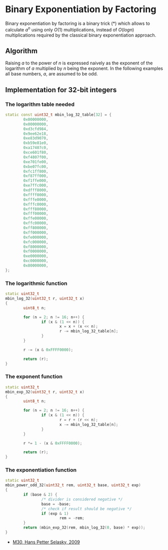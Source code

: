 # Binary Exponentiation by Factoring

Binary exponentiation by factoring is a binary trick (*) which allows to
calculate $a^n$ using only $O(1)$ multiplications, instead of $O(log n)$
multiplications required by the classical binary exponentiation approach.

## Algorithm

Raising $a$ to the power of $n$ is expressed naively as the exponent
of the logarithm of $a$ multiplied by $n$ being the exponent.  In the
following examples all base numbers, $a$, are assumed to be odd.

## Implementation for 32-bit integers

### The logarithm table needed

```cpp
static const uint32_t mbin_log_32_table[32] = {
        0x00000000,
        0x00000000,
        0xd3cfd984,
        0x9ee62e18,
        0xe83d9070,
        0xb59e81e0,
        0xa17407c0,
        0xce601f80,
        0xf4807f00,
        0xe701fe00,
        0xbe07fc00,
        0xfc1ff800,
        0xf87ff000,
        0xf1ffe000,
        0xe7ffc000,
        0xdfff8000,
        0xffff0000,
        0xfffe0000,
        0xfffc0000,
        0xfff80000,
        0xfff00000,
        0xffe00000,
        0xffc00000,
        0xff800000,
        0xff000000,
        0xfe000000,
        0xfc000000,
        0xf8000000,
        0xf0000000,
        0xe0000000,
        0xc0000000,
        0x80000000,
};
```

### The logarithmic function

```cpp
static uint32_t
mbin_log_32(uint32_t r, uint32_t x)
{
        uint8_t n;

        for (n = 2; n != 16; n++) {
                if (x & (1 << n)) {
                        x = x + (x << n);
                        r -= mbin_log_32_table[n];
                }
        }

        r -= (x & 0xFFFF0000);

        return (r);
}
```

### The exponent function

```cpp
static uint32_t
mbin_exp_32(uint32_t r, uint32_t x)
{
        uint8_t n;

        for (n = 2; n != 16; n++) {
                if (x & (1 << n)) {
                        r = r + (r << n);
                        x -= mbin_log_32_table[n];
                }
        }

        r *= 1 - (x & 0xFFFF0000);

        return (r);
}
```

### The exponentiation function

```cpp
static uint32_t
mbin_power_odd_32(uint32_t rem, uint32_t base, uint32_t exp)
{
        if (base & 2) {
                /* divider is considered negative */
                base = -base;
                /* check if result should be negative */
                if (exp & 1)
                        rem = -rem;
        }
        return (mbin_exp_32(rem, mbin_log_32(0, base) * exp));
}
```

* [M30, Hans Petter Selasky, 2009](https://books.google.no/books?id=IkuEBAAAQBAJ&pg=PT310&lpg=PT310&dq=M30+selasky&source=bl&ots=W86b0P-yfw&sig=ACfU3U0Z7orvRJyZSGuUbOQ8H85sSpZHpQ&hl=no&sa=X&ved=2ahUKEwiC87OO1Zn3AhXrtYsKHTcIAgUQ6AF6BAgCEAM#v=onepage&q=M30%20selasky&f=false)
